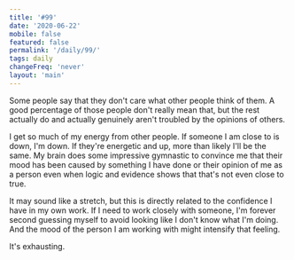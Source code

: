 ```yaml
---
title: '#99'
date: '2020-06-22'
mobile: false
featured: false
permalink: '/daily/99/'
tags: daily
changeFreq: 'never'
layout: 'main'
---
```


Some people say that they don't care what other people think of them. A good percentage of those people don't really mean that, but the rest actually do and actually genuinely aren't troubled by the opinions of others.

I get so much of my energy from other people. If someone I am close to is down, I'm down. If they're energetic and up, more than likely I'll be the same. My brain does some impressive gymnastic to convince me that their mood has been caused by something I have done or their opinion of me as a person even when logic and evidence shows that that's not even close to true.

It may sound like a stretch, but this is directly related to the confidence I have in my own work. If I need to work closely with someone, I'm forever second guessing myself to avoid looking like I don't know what I'm doing. And the mood of the person I am working with might intensify that feeling.

It's exhausting.
